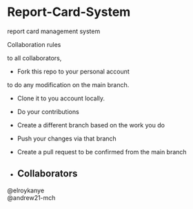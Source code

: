 # Report-Card-System
report card management system

Collaboration rules

to all collaborators, 

- Fork this repo to your personal account  

to do any modification on the main branch.

- Clone it to you account locally. 

- Do your contributions  

- Create a different branch based on the work you do  

- Push your changes via that branch  

- Create a pull request to be confirmed from the main branch


- ## Collaborators  
@elroykanye  
@andrew21-mch  

